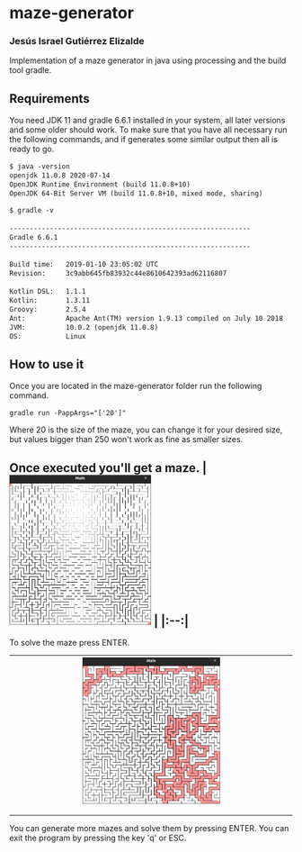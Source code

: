 # maze-generator
### Jesús Israel Gutiérrez Elizalde
Implementation of a maze generator in java using processing and the
build tool gradle.
## Requirements 
You need JDK 11 and gradle 6.6.1 installed in your system, all later 
versions and some older should work.
To make sure that you have all necessary run the following commands,
and if generates some similar output then all is ready to go.
```
$ java -version
openjdk 11.0.8 2020-07-14
OpenJDK Runtime Environment (build 11.0.8+10)
OpenJDK 64-Bit Server VM (build 11.0.8+10, mixed mode, sharing)
```

```
$ gradle -v

------------------------------------------------------------          
Gradle 6.6.1                                                          
------------------------------------------------------------          

Build time:   2019-01-10 23:05:02 UTC                                 
Revision:     3c9abb645fb83932c44e8610642393ad62116807                

Kotlin DSL:   1.1.1                                                   
Kotlin:       1.3.11                                                  
Groovy:       2.5.4                                                   
Ant:          Apache Ant(TM) version 1.9.13 compiled on July 10 2018  
JVM:          10.0.2 (openjdk 11.0.8)                 
OS:           Linux 
```

## How to use it
Once you are located in the maze-generator folder run the following 
command.
```
gradle run -PappArgs="['20']"
```
Where 20 is the size of the maze, you can change it for your desired 
size, but values bigger than 250 won't work as fine as smaller sizes.

Once executed you'll get a maze.
| <img src="/img/maze.png" width="50%"> | 
|:--:|
---------------------------------------------------
To solve the maze press ENTER.

| <img src="/img/solvedMaze.png" width="50%"> | 
|:--:|
---------------------------------------------------
You can generate more mazes and solve them by pressing ENTER.
You can exit the program by pressing the key 'q' or ESC.
